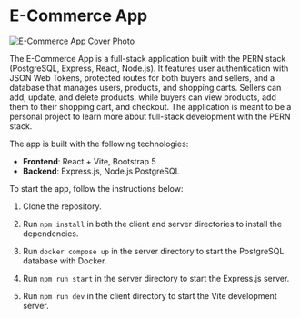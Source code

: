 # E-Commerce App

![E-Commerce App Cover Photo](https://github.com/user-attachments/assets/6ebac29d-4c2a-4343-b3a4-6e9c3e8de42c)

The E-Commerce App is a full-stack application built with the PERN stack (PostgreSQL, Express, React, Node.js). It features user authentication with JSON Web Tokens, protected routes for both buyers and sellers, and a database that manages users, products, and shopping carts. Sellers can add, update, and delete products, while buyers can view products, add them to their shopping cart, and checkout. The application is meant to be a personal project to learn more about full-stack development with the PERN stack.

The app is built with the following technologies:
- **Frontend**: React + Vite, Bootstrap 5
- **Backend**: Express.js, Node.js PostgreSQL

To start the app, follow the instructions below:

1. Clone the repository.

2. Run `npm install` in both the client and server directories to install the dependencies.

3. Run `docker compose up` in the server directory to start the PostgreSQL database with Docker.

4. Run `npm run start` in the server directory to start the Express.js server.

5. Run `npm run dev` in the client directory to start the Vite development server.
